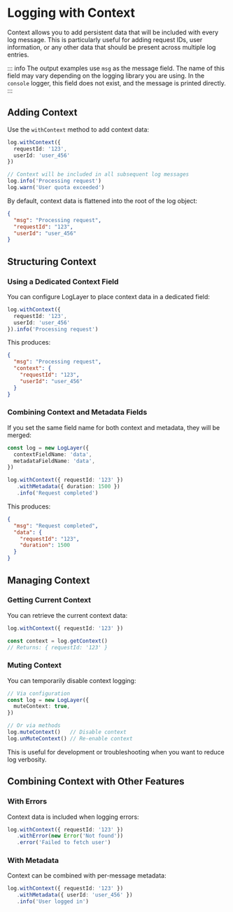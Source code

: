 # Logging with Context

Context allows you to add persistent data that will be included with every log message. This is particularly useful for adding request IDs, user information, or any other data that should be present across multiple log entries.

::: info
The output examples use `msg` as the message field. The name of this field may vary depending on the logging library you are using.
In the `console` logger, this field does not exist, and the message is printed directly.
:::

## Adding Context

Use the `withContext` method to add context data:

```typescript
log.withContext({
  requestId: '123',
  userId: 'user_456'
})

// Context will be included in all subsequent log messages
log.info('Processing request')
log.warn('User quota exceeded')
```

By default, context data is flattened into the root of the log object:
```json
{
  "msg": "Processing request",
  "requestId": "123",
  "userId": "user_456"
}
```

## Structuring Context

### Using a Dedicated Context Field

You can configure LogLayer to place context data in a dedicated field:

```typescript
log.withContext({
  requestId: '123',
  userId: 'user_456'
}).info('Processing request')
```

This produces:
```json
{
  "msg": "Processing request",
  "context": {
    "requestId": "123",
    "userId": "user_456"
  }
}
```

### Combining Context and Metadata Fields

If you set the same field name for both context and metadata, they will be merged:

```typescript
const log = new LogLayer({
  contextFieldName: 'data',
  metadataFieldName: 'data',
})

log.withContext({ requestId: '123' })
   .withMetadata({ duration: 1500 })
   .info('Request completed')
```

This produces:
```json
{
  "msg": "Request completed",
  "data": {
    "requestId": "123",
    "duration": 1500
  }
}
```

## Managing Context

### Getting Current Context

You can retrieve the current context data:

```typescript
log.withContext({ requestId: '123' })

const context = log.getContext()
// Returns: { requestId: '123' }
```

### Muting Context

You can temporarily disable context logging:

```typescript
// Via configuration
const log = new LogLayer({
  muteContext: true,
})

// Or via methods
log.muteContext()   // Disable context
log.unMuteContext() // Re-enable context
```

This is useful for development or troubleshooting when you want to reduce log verbosity.

## Combining Context with Other Features

### With Errors

Context data is included when logging errors:

```typescript
log.withContext({ requestId: '123' })
   .withError(new Error('Not found'))
   .error('Failed to fetch user')
```

### With Metadata

Context can be combined with per-message metadata:

```typescript
log.withContext({ requestId: '123' })
   .withMetadata({ userId: 'user_456' })
   .info('User logged in')
```
